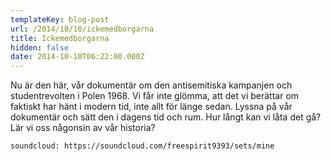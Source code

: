 ```yaml
---
templateKey: blog-post
url: /2014/10/10/ickemedborgarna
title: Ickemedborgarna
hidden: false
date: 2014-10-10T06:22:00.000Z
---
```

Nu är den här, vår dokumentär om den antisemitiska kampanjen och studentrevolten i Polen 1968. Vi får inte glömma, att det vi berättar om faktiskt har hänt i modern tid, inte allt för länge sedan. Lyssna på vår dokumentär och sätt den i dagens tid och rum. Hur långt kan vi låta det gå? Lär vi oss någonsin av vår historia?

`soundcloud: https://soundcloud.com/freespirit9393/sets/mine`
